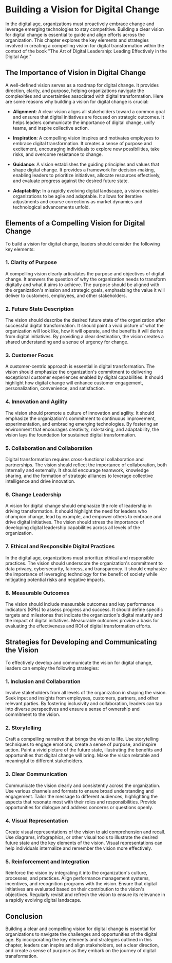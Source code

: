 Building a Vision for Digital Change
===============================================

In the digital age, organizations must proactively embrace change and leverage emerging technologies to stay competitive. Building a clear vision for digital change is essential to guide and align efforts across the organization. This chapter explores the key elements and strategies involved in creating a compelling vision for digital transformation within the context of the book "The Art of Digital Leadership: Leading Effectively in the Digital Age."

The Importance of Vision in Digital Change
------------------------------------------

A well-defined vision serves as a roadmap for digital change. It provides direction, clarity, and purpose, helping organizations navigate the complexities and uncertainties associated with digital transformation. Here are some reasons why building a vision for digital change is crucial:

* **Alignment**: A clear vision aligns all stakeholders toward a common goal and ensures that digital initiatives are focused on strategic outcomes. It helps leaders communicate the importance of digital change, unify teams, and inspire collective action.

* **Inspiration**: A compelling vision inspires and motivates employees to embrace digital transformation. It creates a sense of purpose and excitement, encouraging individuals to explore new possibilities, take risks, and overcome resistance to change.

* **Guidance**: A vision establishes the guiding principles and values that shape digital change. It provides a framework for decision-making, enabling leaders to prioritize initiatives, allocate resources effectively, and evaluate progress against the desired future state.

* **Adaptability**: In a rapidly evolving digital landscape, a vision enables organizations to be agile and adaptable. It allows for iterative adjustments and course corrections as market dynamics and technological advancements unfold.

Elements of a Compelling Vision for Digital Change
--------------------------------------------------

To build a vision for digital change, leaders should consider the following key elements:

### 1. Clarity of Purpose

A compelling vision clearly articulates the purpose and objectives of digital change. It answers the question of why the organization needs to transform digitally and what it aims to achieve. The purpose should be aligned with the organization's mission and strategic goals, emphasizing the value it will deliver to customers, employees, and other stakeholders.

### 2. Future State Description

The vision should describe the desired future state of the organization after successful digital transformation. It should paint a vivid picture of what the organization will look like, how it will operate, and the benefits it will derive from digital initiatives. By providing a clear destination, the vision creates a shared understanding and a sense of urgency for change.

### 3. Customer Focus

A customer-centric approach is essential in digital transformation. The vision should emphasize the organization's commitment to delivering exceptional customer experiences enabled by digital capabilities. It should highlight how digital change will enhance customer engagement, personalization, convenience, and satisfaction.

### 4. Innovation and Agility

The vision should promote a culture of innovation and agility. It should emphasize the organization's commitment to continuous improvement, experimentation, and embracing emerging technologies. By fostering an environment that encourages creativity, risk-taking, and adaptability, the vision lays the foundation for sustained digital transformation.

### 5. Collaboration and Collaboration

Digital transformation requires cross-functional collaboration and partnerships. The vision should reflect the importance of collaboration, both internally and externally. It should encourage teamwork, knowledge sharing, and the formation of strategic alliances to leverage collective intelligence and drive innovation.

### 6. Change Leadership

A vision for digital change should emphasize the role of leadership in driving transformation. It should highlight the need for leaders who champion change, lead by example, and empower others to embrace and drive digital initiatives. The vision should stress the importance of developing digital leadership capabilities across all levels of the organization.

### 7. Ethical and Responsible Digital Practices

In the digital age, organizations must prioritize ethical and responsible practices. The vision should underscore the organization's commitment to data privacy, cybersecurity, fairness, and transparency. It should emphasize the importance of leveraging technology for the benefit of society while mitigating potential risks and negative impacts.

### 8. Measurable Outcomes

The vision should include measurable outcomes and key performance indicators (KPIs) to assess progress and success. It should define specific targets and milestones that indicate the organization's digital maturity and the impact of digital initiatives. Measurable outcomes provide a basis for evaluating the effectiveness and ROI of digital transformation efforts.

Strategies for Developing and Communicating the Vision
------------------------------------------------------

To effectively develop and communicate the vision for digital change, leaders can employ the following strategies:

### 1. Inclusion and Collaboration

Involve stakeholders from all levels of the organization in shaping the vision. Seek input and insights from employees, customers, partners, and other relevant parties. By fostering inclusivity and collaboration, leaders can tap into diverse perspectives and ensure a sense of ownership and commitment to the vision.

### 2. Storytelling

Craft a compelling narrative that brings the vision to life. Use storytelling techniques to engage emotions, create a sense of purpose, and inspire action. Paint a vivid picture of the future state, illustrating the benefits and opportunities that digital change will bring. Make the vision relatable and meaningful to different stakeholders.

### 3. Clear Communication

Communicate the vision clearly and consistently across the organization. Use various channels and formats to ensure broad understanding and engagement. Tailor the message to different audiences, highlighting the aspects that resonate most with their roles and responsibilities. Provide opportunities for dialogue and address concerns or questions openly.

### 4. Visual Representation

Create visual representations of the vision to aid comprehension and recall. Use diagrams, infographics, or other visual tools to illustrate the desired future state and the key elements of the vision. Visual representations can help individuals internalize and remember the vision more effectively.

### 5. Reinforcement and Integration

Reinforce the vision by integrating it into the organization's culture, processes, and practices. Align performance management systems, incentives, and recognition programs with the vision. Ensure that digital initiatives are evaluated based on their contribution to the vision's objectives. Regularly revisit and refresh the vision to ensure its relevance in a rapidly evolving digital landscape.

Conclusion
----------

Building a clear and compelling vision for digital change is essential for organizations to navigate the challenges and opportunities of the digital age. By incorporating the key elements and strategies outlined in this chapter, leaders can inspire and align stakeholders, set a clear direction, and create a sense of purpose as they embark on the journey of digital transformation.
